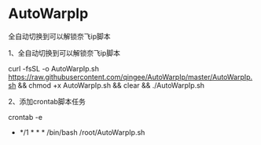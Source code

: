 # AutoWarpIp
全自动切换到可以解锁奈飞ip脚本


1、全自动切换到可以解锁奈飞ip脚本

curl -fsSL -o AutoWarpIp.sh  https://raw.githubusercontent.com/qingee/AutoWarpIp/master/AutoWarpIp.sh && chmod +x AutoWarpIp.sh && clear && ./AutoWarpIp.sh


2、添加crontab脚本任务

crontab -e
* */1 * * * /bin/bash /root/AutoWarpIp.sh
